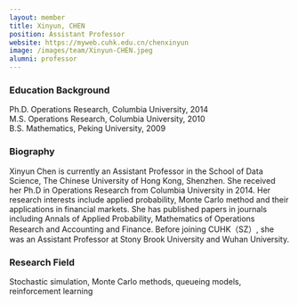 ```yaml
---
layout: member
title: Xinyun, CHEN
position: Assistant Professor
website: https://myweb.cuhk.edu.cn/chenxinyun
image: /images/team/Xinyun-CHEN.jpeg
alumni: professor
---
```


### Education Background
Ph.D. Operations Research, Columbia University, 2014 <br/>
M.S. Operations Research, Columbia University, 2010 <br/>
B.S. Mathematics, Peking University, 2009 <br/>

### Biography
Xinyun Chen is currently an Assistant Professor in the School of Data Science, The Chinese University of Hong Kong, Shenzhen. She received her Ph.D in Operations Research from Columbia University in 2014. Her research interests include applied probability, Monte Carlo method and their applications in financial markets. She has published papers in journals including Annals of Applied Probability, Mathematics of Operations Research and Accounting and Finance. Before joining CUHK（SZ）, she was an Assistant Professor at Stony Brook University and Wuhan University.

### Research Field
Stochastic simulation, Monte Carlo methods, queueing models, reinforcement learning
